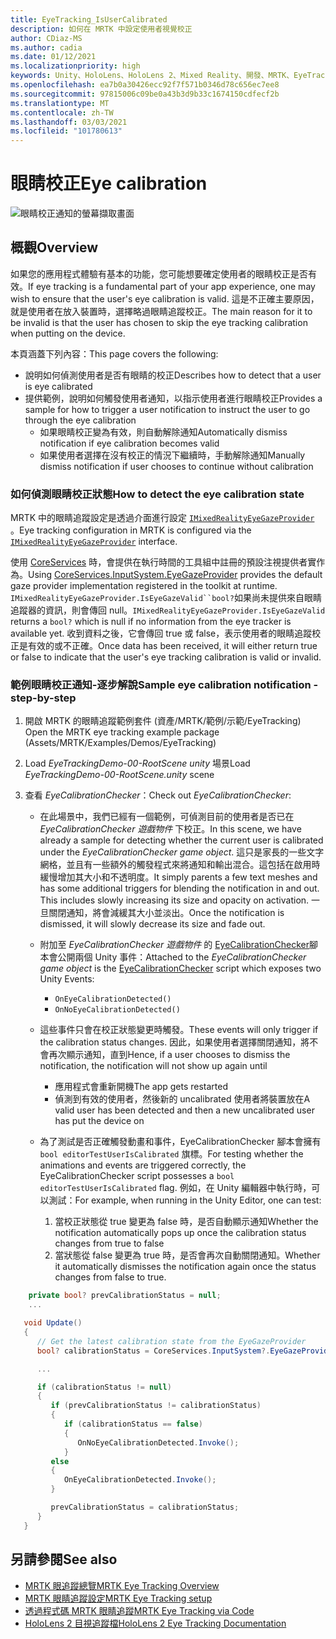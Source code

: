 ```yaml
---
title: EyeTracking_IsUserCalibrated
description: 如何在 MRTK 中設定使用者視覺校正
author: CDiaz-MS
ms.author: cadia
ms.date: 01/12/2021
ms.localizationpriority: high
keywords: Unity、HoloLens、HoloLens 2、Mixed Reality、開發、MRTK、EyeTracking、校正、
ms.openlocfilehash: ea7b0a30426ecc92f7f571b0346d78c656ec7ee8
ms.sourcegitcommit: 97815006c09be0a43b3d9b33c1674150cdfecf2b
ms.translationtype: MT
ms.contentlocale: zh-TW
ms.lasthandoff: 03/03/2021
ms.locfileid: "101780613"
---
```

# <a name="eye-calibration"></a><span data-ttu-id="9684f-104">眼睛校正</span><span class="sxs-lookup"><span data-stu-id="9684f-104">Eye calibration</span></span>

![眼睛校正通知的螢幕擷取畫面](../Images/EyeTracking/mrtk_et_calibration_notification_example.jpg)

## <a name="overview"></a><span data-ttu-id="9684f-106">概觀</span><span class="sxs-lookup"><span data-stu-id="9684f-106">Overview</span></span>

<span data-ttu-id="9684f-107">如果您的應用程式體驗有基本的功能，您可能想要確定使用者的眼睛校正是否有效。</span><span class="sxs-lookup"><span data-stu-id="9684f-107">If eye tracking is a fundamental part of your app experience, one may wish to ensure that the user's eye calibration is valid.</span></span>
<span data-ttu-id="9684f-108">這是不正確主要原因，就是使用者在放入裝置時，選擇略過眼睛追蹤校正。</span><span class="sxs-lookup"><span data-stu-id="9684f-108">The main reason for it to be invalid is that the user has chosen to skip the eye tracking calibration when putting on the device.</span></span>

<span data-ttu-id="9684f-109">本頁涵蓋下列內容：</span><span class="sxs-lookup"><span data-stu-id="9684f-109">This page covers the following:</span></span>

- <span data-ttu-id="9684f-110">說明如何偵測使用者是否有眼睛的校正</span><span class="sxs-lookup"><span data-stu-id="9684f-110">Describes how to detect that a user is eye calibrated</span></span>
- <span data-ttu-id="9684f-111">提供範例，說明如何觸發使用者通知，以指示使用者進行眼睛校正</span><span class="sxs-lookup"><span data-stu-id="9684f-111">Provides a sample for how to trigger a user notification to instruct the user to go through the eye calibration</span></span>
  - <span data-ttu-id="9684f-112">如果眼睛校正變為有效，則自動解除通知</span><span class="sxs-lookup"><span data-stu-id="9684f-112">Automatically dismiss notification if eye calibration becomes valid</span></span>
  - <span data-ttu-id="9684f-113">如果使用者選擇在沒有校正的情況下繼續時，手動解除通知</span><span class="sxs-lookup"><span data-stu-id="9684f-113">Manually dismiss notification if user chooses to continue without calibration</span></span>

### <a name="how-to-detect-the-eye-calibration-state"></a><span data-ttu-id="9684f-114">如何偵測眼睛校正狀態</span><span class="sxs-lookup"><span data-stu-id="9684f-114">How to detect the eye calibration state</span></span>

<span data-ttu-id="9684f-115">MRTK 中的眼睛追蹤設定是透過介面進行設定 [`IMixedRealityEyeGazeProvider`](xref:Microsoft.MixedReality.Toolkit.Input.IMixedRealityEyeGazeProvider) 。</span><span class="sxs-lookup"><span data-stu-id="9684f-115">Eye tracking configuration in MRTK is configured via the [`IMixedRealityEyeGazeProvider`](xref:Microsoft.MixedReality.Toolkit.Input.IMixedRealityEyeGazeProvider) interface.</span></span>

<span data-ttu-id="9684f-116">使用 [CoreServices](EyeTracking_EyeGazeProvider.md) 時，會提供在執行時間的工具組中註冊的預設注視提供者實作為。</span><span class="sxs-lookup"><span data-stu-id="9684f-116">Using [CoreServices.InputSystem.EyeGazeProvider](EyeTracking_EyeGazeProvider.md) provides the default gaze provider implementation registered in the toolkit at runtime.</span></span> <span data-ttu-id="9684f-117">`IMixedRealityEyeGazeProvider.IsEyeGazeValid``bool?`如果尚未提供來自眼睛追蹤器的資訊，則會傳回 null。</span><span class="sxs-lookup"><span data-stu-id="9684f-117">`IMixedRealityEyeGazeProvider.IsEyeGazeValid` returns a `bool?` which is null if no information from the eye tracker is available yet.</span></span>
<span data-ttu-id="9684f-118">收到資料之後，它會傳回 true 或 false，表示使用者的眼睛追蹤校正是有效的或不正確。</span><span class="sxs-lookup"><span data-stu-id="9684f-118">Once data has been received, it will either return true or false to indicate that the user's eye tracking calibration is valid or invalid.</span></span>

### <a name="sample-eye-calibration-notification---step-by-step"></a><span data-ttu-id="9684f-119">範例眼睛校正通知-逐步解說</span><span class="sxs-lookup"><span data-stu-id="9684f-119">Sample eye calibration notification - step-by-step</span></span>

1. <span data-ttu-id="9684f-120">開啟 MRTK 的眼睛追蹤範例套件 (資產/MRTK/範例/示範/EyeTracking) </span><span class="sxs-lookup"><span data-stu-id="9684f-120">Open the MRTK eye tracking example package (Assets/MRTK/Examples/Demos/EyeTracking)</span></span>

2. <span data-ttu-id="9684f-121">Load _EyeTrackingDemo-00-RootScene unity_ 場景</span><span class="sxs-lookup"><span data-stu-id="9684f-121">Load _EyeTrackingDemo-00-RootScene.unity_ scene</span></span>

3. <span data-ttu-id="9684f-122">查看 _EyeCalibrationChecker_：</span><span class="sxs-lookup"><span data-stu-id="9684f-122">Check out _EyeCalibrationChecker_:</span></span>
   - <span data-ttu-id="9684f-123">在此場景中，我們已經有一個範例，可偵測目前的使用者是否已在 *_EyeCalibrationChecker_ 遊戲物件* 下校正。</span><span class="sxs-lookup"><span data-stu-id="9684f-123">In this scene, we have already a sample for detecting whether the current user is calibrated under the *_EyeCalibrationChecker_ game object*.</span></span>
<span data-ttu-id="9684f-124">這只是家長的一些文字網格，並且有一些額外的觸發程式來將通知和輸出混合。這包括在啟用時緩慢增加其大小和不透明度。</span><span class="sxs-lookup"><span data-stu-id="9684f-124">It simply parents a few text meshes and has some additional triggers for blending the notification in and out. This includes slowly increasing its size and opacity on activation.</span></span>
<span data-ttu-id="9684f-125">一旦關閉通知，將會減緩其大小並淡出。</span><span class="sxs-lookup"><span data-stu-id="9684f-125">Once the notification is dismissed, it will slowly decrease its size and fade out.</span></span>

   - <span data-ttu-id="9684f-126">附加至 *_EyeCalibrationChecker_ 遊戲物件* 的 [EyeCalibrationChecker](xref:Microsoft.MixedReality.Toolkit.Examples.Demos.EyeTracking.EyeCalibrationChecker)腳本會公開兩個 Unity 事件：</span><span class="sxs-lookup"><span data-stu-id="9684f-126">Attached to the *_EyeCalibrationChecker_ game object* is the [EyeCalibrationChecker](xref:Microsoft.MixedReality.Toolkit.Examples.Demos.EyeTracking.EyeCalibrationChecker) script which exposes two Unity Events:</span></span>
      - `OnEyeCalibrationDetected()`
      - `OnNoEyeCalibrationDetected()`

   - <span data-ttu-id="9684f-127">這些事件只會在校正狀態變更時觸發。</span><span class="sxs-lookup"><span data-stu-id="9684f-127">These events will only trigger if the calibration status changes.</span></span> <span data-ttu-id="9684f-128">因此，如果使用者選擇關閉通知，將不會再次顯示通知，直到</span><span class="sxs-lookup"><span data-stu-id="9684f-128">Hence, if a user chooses to dismiss the notification, the notification will not show up again until</span></span>
      - <span data-ttu-id="9684f-129">應用程式會重新開機</span><span class="sxs-lookup"><span data-stu-id="9684f-129">The app gets restarted</span></span>
      - <span data-ttu-id="9684f-130">偵測到有效的使用者，然後新的 uncalibrated 使用者將裝置放在</span><span class="sxs-lookup"><span data-stu-id="9684f-130">A valid user has been detected and then a new uncalibrated user has put the device on</span></span>

   - <span data-ttu-id="9684f-131">為了測試是否正確觸發動畫和事件，EyeCalibrationChecker 腳本會擁有 `bool editorTestUserIsCalibrated` 旗標。</span><span class="sxs-lookup"><span data-stu-id="9684f-131">For testing whether the animations and events are triggered correctly, the EyeCalibrationChecker script possesses a `bool editorTestUserIsCalibrated` flag.</span></span> <span data-ttu-id="9684f-132">例如，在 Unity 編輯器中執行時，可以測試：</span><span class="sxs-lookup"><span data-stu-id="9684f-132">For example, when running in the Unity Editor, one can test:</span></span>
      1. <span data-ttu-id="9684f-133">當校正狀態從 true 變更為 false 時，是否自動顯示通知</span><span class="sxs-lookup"><span data-stu-id="9684f-133">Whether the notification automatically pops up once the calibration status changes from true to false</span></span>
      1. <span data-ttu-id="9684f-134">當狀態從 false 變更為 true 時，是否會再次自動關閉通知。</span><span class="sxs-lookup"><span data-stu-id="9684f-134">Whether it automatically dismisses the notification again once the status changes from false to true.</span></span>

```c#
    private bool? prevCalibrationStatus = null;
    ...

   void Update()
   {
      // Get the latest calibration state from the EyeGazeProvider
      bool? calibrationStatus = CoreServices.InputSystem?.EyeGazeProvider?.IsEyeCalibrationValid;

      ...

      if (calibrationStatus != null)
      {
         if (prevCalibrationStatus != calibrationStatus)
         {
            if (calibrationStatus == false)
            {
               OnNoEyeCalibrationDetected.Invoke();
            }
         else
         {
            OnEyeCalibrationDetected.Invoke();
         }

         prevCalibrationStatus = calibrationStatus;
      }
   }
```

## <a name="see-also"></a><span data-ttu-id="9684f-135">另請參閱</span><span class="sxs-lookup"><span data-stu-id="9684f-135">See also</span></span>

- [<span data-ttu-id="9684f-136">MRTK 眼追蹤總覽</span><span class="sxs-lookup"><span data-stu-id="9684f-136">MRTK Eye Tracking Overview</span></span>](EyeTracking_Main.md)
- [<span data-ttu-id="9684f-137">MRTK 眼睛追蹤設定</span><span class="sxs-lookup"><span data-stu-id="9684f-137">MRTK Eye Tracking setup</span></span>](EyeTracking_BasicSetup.md)
- [<span data-ttu-id="9684f-138">透過程式碼 MRTK 眼睛追蹤</span><span class="sxs-lookup"><span data-stu-id="9684f-138">MRTK Eye Tracking via Code</span></span>](EyeTracking_EyeGazeProvider.md)
- [<span data-ttu-id="9684f-139">HoloLens 2 目視追蹤檔</span><span class="sxs-lookup"><span data-stu-id="9684f-139">HoloLens 2 Eye Tracking Documentation</span></span>](https://docs.microsoft.com/windows/mixed-reality/eye-tracking)
